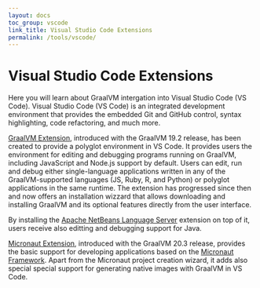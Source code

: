 ```yaml
---
layout: docs
toc_group: vscode
link_title: Visual Studio Code Extensions
permalink: /tools/vscode/
---
```


# Visual Studio Code Extensions

Here you will learn about GraalVM intergation into Visual Studio Code (VS Code).
Visual Studio Code (VS Code) is an integrated development environment that provides the embedded Git and GitHub control, syntax highlighting, code refactoring, and much more.

[GraalVM Extension](graalvm/README.md), introduced with the GraalVM 19.2 release, has been created to provide a polyglot environment in VS Code.
It provides users the environment for editing and debugging programs running on GraalVM, including JavaScript and Node.js support by default. Users can edit, run and debug either single-language applications written in any of the GraalVM-supported languages (JS, Ruby, R, and Python) or polyglot applications in the same runtime.
The extension has progressed since then and now offers an installation wizzard that allows downloading and installing GraalVM and its optional features directly from the user interface.

By installing the [Apache NetBeans Language Server](https://marketplace.visualstudio.com/items?itemName=asf.apache-netbeans-java) extension on top of it, users receive also editting and debugging support for Java.

[Micronaut Extension](micronaut/README.md), introduced with the GraalVM 20.3 release, provides the basic support for developing applications based on the [Micronaut Framework](https://micronaut.io/). Apart from the Micronaut project creation wizard, it adds also special special support for generating native images with GraalVM in VS Code.
